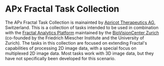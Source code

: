 # APx Fractal Task Collection

The APx Fractal Task Collection is mainainted by [Apricot Therapeutics AG](https://apricotx.com/), Switzerland. This is
a collection of tasks intended to be used in combination with
the [Fractal Analytics Platform](https://github.com/fractal-analytics-platform) maintained by
the [BioVisionCenter Zurich](https://www.biovisioncenter.uzh.ch/en.html) (co-founded by the Friedrich Miescher Institute
and the University of Zurich). The tasks in this collection are focused on extending Fractal's capabilities of
processing 2D image data, with a special focus on multiplexed 2D image data. Most tasks work with 3D image data, but
they have not specifically been developed for this scenario.
